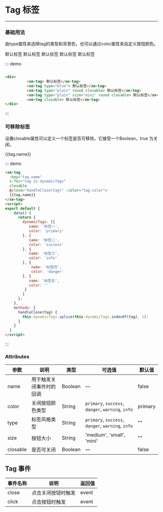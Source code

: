 <style scoped>
  .xm-tag{
    margin-right: 10px;
  }
</style>

# Tag 标签
----
### 基础用法

由type属性来选择tag的类型和背景色，也可以通过color属性来自定义按钮颜色。

<div class="demo-block">

  <div>
    <xm-tag> 默认标签</xm-tag>
     <xm-tag type="blue"> 默认标签</xm-tag>
     <xm-tag type="plain" round closable> 默认标签</xm-tag>
     <xm-tag type="plain" size="mini" round closable> 默认标签</xm-tag>
     <xm-tag closable> 默认标签</xm-tag>
  </div>

</div>


::: demo
```html

<div>
          <xm-tag> 默认标签</xm-tag>
          <xm-tag type="blue"> 默认标签</xm-tag>
          <xm-tag type="plain" round closable> 默认标签</xm-tag>
          <xm-tag type="plain" size="mini" round closable> 默认标签</xm-tag>
          <xm-tag closable> 默认标签</xm-tag>
</div>


```
:::



### 可移除标签

设置closable属性可以定义一个标签是否可移除。它接受一个Boolean，true 为关闭。
<div class="demo-block">
<xm-tag
  :key="tag.name"
  v-for="tag in dynamicTags"
  closable
  :type="tag.color"
  @close="handleClose(tag)" :color="tag.color">
  {{tag.name}}
</xm-tag>
<script>
export default {
    data() {
      return {
        dynamicTags: [{
           name: '标签一',
           color: 'primary'
        }, {
           name: '标签二',
           color: 'success'
        }, {
           name: '标签三',
           color: 'info'
        }, {
            name: '标签四',
            color: 'danger'
        }, {
            name: '标签五',
            color: ''
        }
        ]
      };
    },
    methods: {
      handleClose(tag) {
        this.dynamicTags.splice(this.dynamicTags.indexOf(tag), 1);
      }
    }
  }
</script>
</div>


::: demo
```html
<xm-tag
  :key="tag.name"
  v-for="tag in dynamicTags"
  closable
  @close="handleClose(tag)" :color="tag.color">
  {{tag.name}}
</xm-tag>
<script>
export default {
    data() {
      return {
        dynamicTags: [{
           name: '标签一',
           color: 'primary'
        }, {
           name: '标签二',
           color: 'success'
        }, {
           name: '标签三',
           color: 'info'
        }, {
            name: '标签四',
            color: 'danger'
        }, {
           name: '标签五',
           color: ''
         }
        ]
      };
    },
    methods: {
      handleClose(tag) {
        this.dynamicTags.splice(this.dynamicTags.indexOf(tag), 1);
      }
    }
  }
</script>

```
:::

### Attributes

| 参数      | 说明          | 类型      | 可选值                           | 默认值  |
|---------- |-------------- |---------- |--------------------------------  |-------- |
| name | 用于触发关闭事件时的回调 | Boolean | — | false |
| color | 关闭按钮颜色类型 | String |  `primary`, `success`, `danger`, `warning`, `info` | primary |
| type | 标签风格类型 | String |  `primary`, `success`, `danger`, `warning`, `info` | "" |
| size | 按钮大小 | String |  'medium', 'small', 'mini' | "" |
| closable | 是否可关闭 | Boolean | — | false |

## Tag 事件

| 事件名称      | 说明          | 返回值  |
|---------- |-------------- |---------- |
| close | 点击关闭按钮时触发 | event |
| click | 点击按钮时触发 | event |


